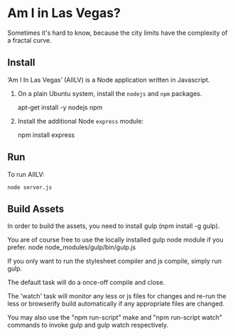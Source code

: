 Am I in Las Vegas?
==================

Sometimes it's hard to know, because the city limits have the complexity of a fractal curve.

Install
-------

‘Am I In Las Vegas’ (AIILV) is a Node application written in Javascript.

1. On a plain Ubuntu system, install the `nodejs` and `npm` packages.

    apt-get install -y nodejs npm

2. Install the additional Node `express` module:

    npm install express

Run
---

To run AIILV:

    node server.js

Build Assets
---

In order to build the assets, you need to install gulp (npm install -g gulp).

You are of course free to use the locally installed gulp node module if you prefer.
    node node_modules/gulp/bin/gulp.js

If you only want to run the stylesheet compiler and js compile, simply run gulp.

The default task will do a once-off compile and close.

The 'watch' task will monitor any less or js files for changes and re-run the less or browserify build
automatically if any appropriate files are changed.

You may also use the "npm run-script" make and "npm run-script watch" commands to invoke gulp and gulp watch respectively.